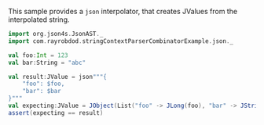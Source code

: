 This sample provides a `json` interpolator, that creates JValues from the interpolated string.

```scala
import org.json4s.JsonAST._
import com.rayrobdod.stringContextParserCombinatorExample.json._

val foo:Int = 123
val bar:String = "abc"

val result:JValue = json"""{
	"foo": $foo,
	"bar": $bar
}"""
val expecting:JValue = JObject(List("foo" -> JLong(foo), "bar" -> JString(bar)))
assert(expecting == result)
```
